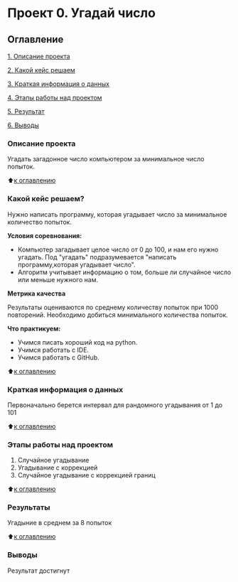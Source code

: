 # Проект 0. Угадай число

## Оглавление

[1. Описание проекта](https://github.com/DariaSpcpu/mfti_data_science/tree/main/project_0#Описание-проекта)

[2. Какой кейс решаем](https://github.com/DariaSpcpu/mfti_data_science/blob/main/project_0/readme.md#Какой-кейс-решаем)

[3. Краткая информация о данных](https://github.com/DariaSpcpu/mfti_data_science/blob/main/project_0/readme.md#Краткая-информация-о-данных)

[4. Этапы работы над проектом](https://github.com/DariaSpcpu/mfti_data_science/blob/main/project_0/readme.md#Этапы-работы-над-проектом)

[5. Результат](https://github.com/DariaSpcpu/mfti_data_science/blob/main/project_0/readme.md#Результат)

[6. Выводы](https://github.com/DariaSpcpu/mfti_data_science/blob/main/project_0/readme.md#Выводы)

### Описание проекта
Угадать загадонное число компьютером за минимальное число попыток.

:arrow_up:[к оглавлению](https://github.com/DariaSpcpu/mfti_data_science/blob/main/project_0/readme.md#Оглавление)

### Какой кейс решаем?
Нужно написать программу, которая угадывает число за минимальное количество попыток.

**Условия соревнования:**
- Компьютер загадывает целое число от 0 до 100, и нам его нужно угадать. Под "угадать" подразумевается "написать программу,которая угадывает число".
- Алгоритм учитывает информацию о том, больше ли случайное число или меньше нужного нам.

**Метрика качества**

Результаты оцениваются по среднему количеству попыток при 1000 повторений. Необходимо добиться минимального количества попыток.

**Что практикуем:**
- Учимся писать хороший код на python.
- Учимся работать с IDE.
- Учимся работать с GitHub.

:arrow_up:[к оглавлению](https://github.com/DariaSpcpu/mfti_data_science/blob/main/project_0/readme.md#Оглавление)


### Краткая информация о данных
Первоначально берется интервал для рандомного угадывания от 1 до 101

:arrow_up:[к оглавлению](https://github.com/DariaSpcpu/mfti_data_science/blob/main/project_0/readme.md#Оглавление)


### Этапы работы над проектом
1. Случайное угадывание
2. Угадывание с коррекцией
3. Случайное угадывание с коррекцией границ

:arrow_up:[к оглавлению](https://github.com/DariaSpcpu/mfti_data_science/blob/main/project_0/readme.md#Оглавление)


### Результаты
Угадыние в среднем за 8 попыток

:arrow_up:[к оглавлению](https://github.com/DariaSpcpu/mfti_data_science/blob/main/project_0/readme.md#Оглавление)


### Выводы
Результат достигнут






